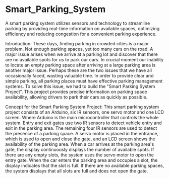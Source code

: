 # Smart_Parking_System
A smart parking system utilizes sensors and technology to streamline parking by providing real-time information on available spaces, optimizing efficiency and reducing congestion for a convenient parking experience.

Introduction:
These days, finding parking in crowded cities is a major problem. Not enough parking spaces, yet too many cars on the road. A major issue arises when we arrive at a parking lot and discover that there are no available spots for us to park our cars. In crucial moment our inability to locate an empty parking space after arriving at a large parking area is another major issue. Perhaps these are the two issues that we have all occasionally faced, wasting valuable time. In order to provide clear and simple parking, all parking places must have effective parking management systems.
To solve this issue, we had to build the "Smart Parking System Project". This project provides precise information on parking space availability, allowing drivers to park their cars as quickly as possible.

Concept for the Smart Parking System Project:
This smart parking system project consists of an Arduino, six IR sensors, one servo motor and one LCD screen. Where Arduino is the main microcontroller that controls the whole system. Entry and exit gates use two IR sensors to detect vehicle entry and exit in the parking area. The remaining four IR sensors are used to detect the presence of a parking space. A servo motor is placed in the entrance, which is used to open and close the gate, and an LCD screen shows the availability of the parking area.
When a car arrives at the parking area's gate, the display continuously displays the number of available spots. If there are any empty slots, the system uses the servo motor to open the entry gate. When the car enters the parking area and occupies a slot, the display indicates that the slot is full. If there are no available parking spaces, the system displays that all slots are full and does not open the gate.
